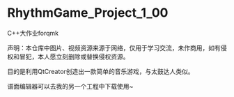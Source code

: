 # RhythmGame_Project_1_00
C++大作业forqmk

声明：本仓库中图片、视频资源来源于网络，仅用于学习交流，未作商用，如有侵权和冒犯，本人愿立刻删除或替换侵权资源。

目的是利用QtCreator创造出一款简单的音乐游戏，与太鼓达人类似。

谱面编辑器可以去我的另一个工程中下载使用~

